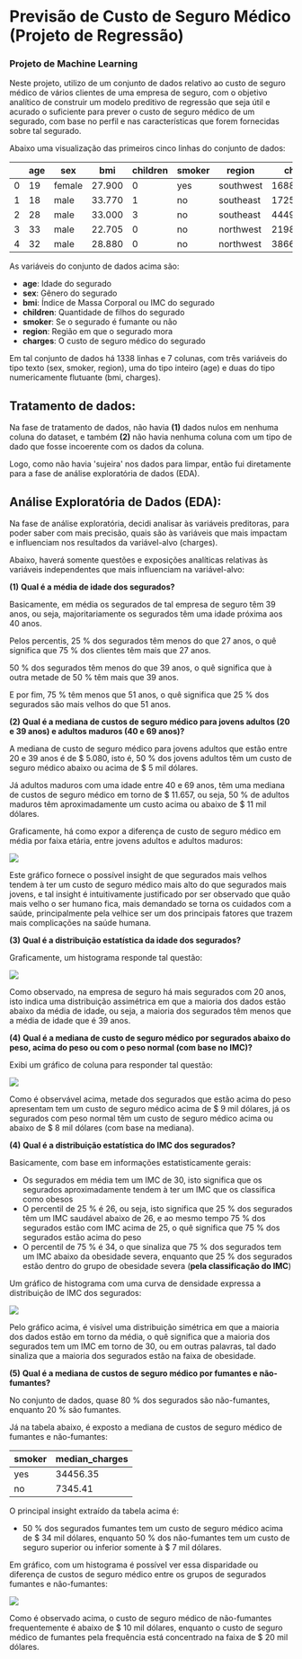 # Previsão de Custo de Seguro Médico (Projeto de Regressão)
### Projeto de Machine Learning

 Neste projeto, utilizo de um conjunto de dados relativo ao custo de seguro médico de vários clientes de uma empresa de seguro, com o objetivo analítico de construir um modelo preditivo de regressão que seja útil e acurado o suficiente para prever o custo de seguro médico de um segurado, com base no perfil e nas características que forem fornecidas sobre tal segurado.
 
Abaixo uma visualização das primeiros cinco linhas do conjunto de dados:

|     | age |   sex  |    bmi   |children| smoker |  region   |   charges   |
|-----|-----|--------|----------|--------|--------|-----------|-------------|
| 0   | 19  | female | 27.900   | 0      | yes    | southwest | 16884.92400 |
| 1   | 18  | male   | 33.770   | 1      | no     | southeast | 1725.55230  |
| 2   | 28  | male   | 33.000   | 3      | no     | southeast | 4449.46200  |
| 3   | 33  | male   | 22.705   | 0      | no     | northwest | 21984.47061 |
| 4   | 32  | male   | 28.880   | 0      | no     | northwest | 3866.85520  |

As variáveis do conjunto de dados acima são:

* **age**: Idade do segurado
* **sex**: Gênero do segurado
* **bmi**: Índice de Massa Corporal ou IMC do segurado
* **children**: Quantidade de filhos do segurado
* **smoker**: Se o segurado é fumante ou não
* **region**: Região em que o segurado mora
* **charges**: O custo de seguro médico do segurado

Em tal conjunto de dados há 1338 linhas e 7 colunas, com três variáveis do tipo texto (sex, smoker, region), uma do tipo inteiro (age) e duas do tipo numericamente flutuante (bmi, charges).

## Tratamento de dados:

Na fase de tratamento de dados, não havia **(1)** dados nulos em nenhuma coluna do dataset, e também **(2)** não havia nenhuma coluna com um tipo de dado que fosse incoerente com os dados da coluna.

Logo, como não havia 'sujeira' nos dados para limpar, então fui diretamente para a fase de análise exploratória de dados (EDA).

## Análise Exploratória de Dados (EDA):

Na fase de análise exploratória, decidi analisar às variáveis preditoras, para poder saber com mais precisão, quais são às variáveis que mais impactam e influenciam nos resultados da variável-alvo (charges).

Abaixo, haverá somente questões e exposições analíticas relativas às variáveis independentes que mais influenciam na variável-alvo:

**(1)** **Qual é a média de idade dos segurados?**

Basicamente, em média os segurados de tal empresa de seguro têm 39 anos, ou seja, majoritariamente os segurados têm uma idade próxima aos 40 anos.

Pelos percentis, 25 % dos segurados têm menos do que 27 anos, o quê significa que 75 % dos clientes têm mais que 27 anos.

50 % dos segurados têm menos do que 39 anos, o quê significa que à outra metade de 50 % têm mais que 39 anos.

E por fim, 75 % têm menos que 51 anos, o quê significa que 25 % dos segurados são mais velhos do que 51 anos.

**(2)** **Qual é a mediana de custos de seguro médico para jovens adultos (20 e 39 anos) e adultos maduros (40 e 69 anos)?**

A mediana de custo de seguro médico para jovens adultos que estão entre 20 e 39 anos é de $ 5.080, isto é, 50 % dos jovens adultos têm um custo de seguro médico abaixo ou acima de $ 5 mil dólares.

Já adultos maduros com uma idade entre 40 e 69 anos, têm uma mediana de custos de seguro médico em torno de $ 11.657, ou seja, 50 % de adultos maduros têm aproximadamente um custo acima ou abaixo de $ 11 mil dólares.

Graficamente, há como expor a diferença de custo de seguro médico em média por faixa etária, entre jovens adultos e adultos maduros:

![](./img/img_1.png)

Este gráfico fornece o possível insight de que segurados mais velhos tendem à ter um custo de seguro médico mais alto do que segurados mais jovens, e tal insight é intuitivamente justificado por ser observado que quão mais velho o ser humano fica, mais demandado se torna os cuidados com a saúde, principalmente pela velhice ser um dos principais fatores que trazem mais complicações na saúde humana.

**(3)** **Qual é a distribuição estatística da idade dos segurados?**

Graficamente, um histograma responde tal questão:

![](./img/img_2.png)

Como observado, na empresa de seguro há mais segurados com 20 anos, isto indica uma distribuição assimétrica em que a maioria dos dados estão abaixo da média de idade, ou seja, a maioria dos segurados têm menos que a média de idade que é 39 anos.

**(4)** **Qual é a mediana de custo de seguro médico por segurados abaixo do peso, acima do peso ou com o peso normal (com base no IMC)?**

Exibi um gráfico de coluna para responder tal questão:

![](./img/img_4.png)

Como é observável acima, metade dos segurados que estão acima do peso apresentam tem um custo de seguro médico acima de $ 9 mil dólares, já os segurados com peso normal têm um custo de seguro médico acima ou abaixo de $ 8 mil dólares (com base na mediana).

**(4)** **Qual é a distribuição estatística do IMC dos segurados?**

Basicamente, com base em informações estatisticamente gerais:

* Os segurados em média tem um IMC de 30, isto significa que os segurados aproximadamente tendem à ter um IMC que os classifica como obesos
* O percentil de 25 % é 26, ou seja, isto significa que 25 % dos segurados têm um IMC saudável abaixo de 26, e ao mesmo tempo 75 % dos segurados estão com IMC acima de 25, o quê significa que 75 % dos segurados estão acima do peso
* O percentil de 75 % é 34, o que sinaliza que 75 % dos segurados tem um IMC abaixo da obesidade severa, enquanto que 25 % dos segurados estão dentro do grupo de obesidade severa (**pela classificação do IMC**)

Um gráfico de histograma com uma curva de densidade expressa a distribuição de IMC dos segurados:

![](./img/img_5.png)

Pelo gráfico acima, é visível uma distribuição simétrica em que a maioria dos dados estão em torno da média, o quê significa que a maioria dos segurados tem um IMC em torno de 30, ou em outras palavras, tal dado sinaliza que a maioria dos segurados estão na faixa de obesidade.

**(5)** **Qual é a mediana de custos de seguro médico por fumantes e não-fumantes?**

No conjunto de dados, quase 80 % dos segurados são não-fumantes, enquanto 20 % são fumantes.

Já na tabela abaixo, é exposto a mediana de custos de seguro médico de fumantes e não-fumantes:

|       smoker   |    median_charges  |
|----------------|--------------------|
|       yes      |      34456.35      |
|       no       |      7345.41       |

O principal insight extraído da tabela acima é:

* 50 % dos segurados fumantes tem um custo de seguro médico acima de $ 34 mil dólares, enquanto 50 % dos não-fumantes tem um custo de seguro superior ou inferior somente à $ 7 mil dólares.

Em gráfico, com um histograma é possível ver essa disparidade ou diferença de custos de seguro médico entre os grupos de segurados fumantes e não-fumantes:

![](./img/img_7.png)

Como é observado acima, o custo de seguro médico de não-fumantes frequentemente é abaixo de $ 10 mil dólares, enquanto o custo de seguro médico de fumantes pela frequência está concentrado na faixa de $ 20 mil dólares.


